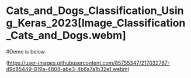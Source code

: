 # Cats_and_Dogs_Classification_Using_Keras_2023[Image_Classification_Cats_and_Dogs.webm]


#Demo is below

(https://user-images.githubusercontent.com/85755347/217032787-d9d85449-819a-4808-abe3-4b6a7a1b32e1.webm)
